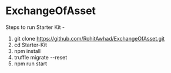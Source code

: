 # ExchangeOfAsset

Steps to run Starter Kit - 

1. git clone https://github.com/RohitAwhad/ExchangeOfAsset.git
2. cd Starter-Kit
3. npm install
4. truffle migrate --reset
5. npm run start
